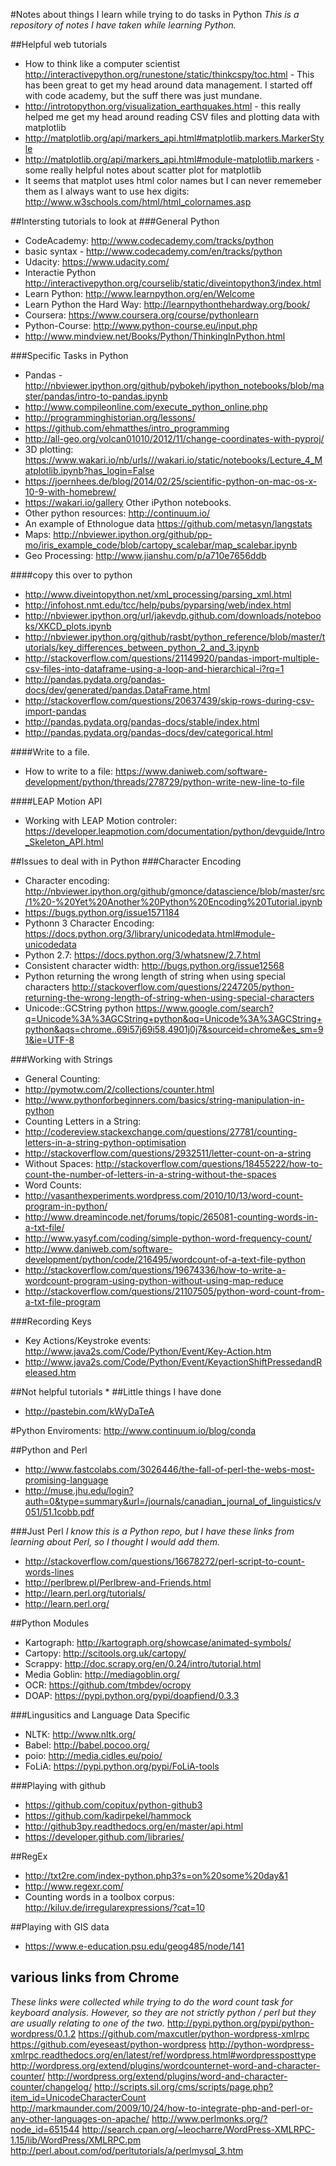 #Notes about things I learn while trying to do tasks in Python
_This is a repository of notes I have taken while learning Python._

##Helpful web tutorials
* How to think like a computer scientist http://interactivepython.org/runestone/static/thinkcspy/toc.html - This has been great to get my head around data management. I started off with code academy, but the suff there was just mundane. 
* http://introtopython.org/visualization_earthquakes.html - this really helped me get my head around reading CSV files and plotting data with matplotlib
* http://matplotlib.org/api/markers_api.html#matplotlib.markers.MarkerStyle 
* http://matplotlib.org/api/markers_api.html#module-matplotlib.markers - some really helpful notes about scatter plot for matplotlib
* It seems that matplot uses html color names but I can never rememeber them as I always want to use hex digits: http://www.w3schools.com/html/html_colornames.asp

##Intersting tutorials to look at
###General Python
* CodeAcademy: http://www.codecademy.com/tracks/python
 * basic syntax - http://www.codecademy.com/en/tracks/python 
* Udacity: https://www.udacity.com/
* Interactie Python http://interactivepython.org/courselib/static/diveintopython3/index.html
* Learn Python: http://www.learnpython.org/en/Welcome
* Learn Python the Hard Way: http://learnpythonthehardway.org/book/
* Coursera: https://www.coursera.org/course/pythonlearn
* Python-Course: http://www.python-course.eu/input.php
* http://www.mindview.net/Books/Python/ThinkingInPython.html

###Specific Tasks in Python
* Pandas - http://nbviewer.ipython.org/github/pybokeh/ipython_notebooks/blob/master/pandas/intro-to-pandas.ipynb
* http://www.compileonline.com/execute_python_online.php
* http://programminghistorian.org/lessons/
* https://github.com/ehmatthes/intro_programming
* http://all-geo.org/volcan01010/2012/11/change-coordinates-with-pyproj/
* 3D plotting: https://www.wakari.io/nb/urls///wakari.io/static/notebooks/Lecture_4_Matplotlib.ipynb?has_login=False
* https://joernhees.de/blog/2014/02/25/scientific-python-on-mac-os-x-10-9-with-homebrew/
* https://wakari.io/gallery Other iPython notebooks.
* Other python resources: http://continuum.io/
* An example of Ethnologue data https://github.com/metasyn/langstats
* Maps: http://nbviewer.ipython.org/github/pp-mo/iris_example_code/blob/cartopy_scalebar/map_scalebar.ipynb
* Geo Processing: http://www.jianshu.com/p/a710e7656ddb

 ####copy this over to python
* http://www.diveintopython.net/xml_processing/parsing_xml.html
* http://infohost.nmt.edu/tcc/help/pubs/pyparsing/web/index.html
* http://nbviewer.ipython.org/url/jakevdp.github.com/downloads/notebooks/XKCD_plots.ipynb
* http://nbviewer.ipython.org/github/rasbt/python_reference/blob/master/tutorials/key_differences_between_python_2_and_3.ipynb
* http://stackoverflow.com/questions/21149920/pandas-import-multiple-csv-files-into-dataframe-using-a-loop-and-hierarchical-i?rq=1
* http://pandas.pydata.org/pandas-docs/dev/generated/pandas.DataFrame.html
* http://stackoverflow.com/questions/20637439/skip-rows-during-csv-import-pandas
* http://pandas.pydata.org/pandas-docs/stable/index.html
* http://pandas.pydata.org/pandas-docs/dev/categorical.html

####Write to a file.
* How to write to a file: https://www.daniweb.com/software-development/python/threads/278729/python-write-new-line-to-file

####LEAP Motion API
* Working with LEAP Motion controler: https://developer.leapmotion.com/documentation/python/devguide/Intro_Skeleton_API.html

##Issues to deal with in Python
###Character Encoding
* Character encoding: http://nbviewer.ipython.org/github/gmonce/datascience/blob/master/src/1%20-%20Yet%20Another%20Python%20Encoding%20Tutorial.ipynb
* https://bugs.python.org/issue1571184
* Pythonn 3 Character Encoding: https://docs.python.org/3/library/unicodedata.html#module-unicodedata
* Python 2.7: https://docs.python.org/3/whatsnew/2.7.html
* Consistent character width: http://bugs.python.org/issue12568
* Python returning the wrong length of string when using special characters http://stackoverflow.com/questions/2247205/python-returning-the-wrong-length-of-string-when-using-special-characters
* Unicode::GCString python https://www.google.com/search?q=Unicode%3A%3AGCString+python&oq=Unicode%3A%3AGCString+python&aqs=chrome..69i57j69i58.4901j0j7&sourceid=chrome&es_sm=91&ie=UTF-8

###Working with Strings
* General Counting:
 * http://pymotw.com/2/collections/counter.html
* http://www.pythonforbeginners.com/basics/string-manipulation-in-python
* Counting Letters in a String: 
 * http://codereview.stackexchange.com/questions/27781/counting-letters-in-a-string-python-optimisation
 * http://stackoverflow.com/questions/2932511/letter-count-on-a-string
  * Without Spaces: http://stackoverflow.com/questions/18455222/how-to-count-the-number-of-letters-in-a-string-without-the-spaces
* Word Counts:
 * http://vasanthexperiments.wordpress.com/2010/10/13/word-count-program-in-python/
 * http://www.dreamincode.net/forums/topic/265081-counting-words-in-a-txt-file/
 * http://www.yasyf.com/coding/simple-python-word-frequency-count/
 * http://www.daniweb.com/software-development/python/code/216495/wordcount-of-a-text-file-python
 * http://stackoverflow.com/questions/19674336/how-to-write-a-wordcount-program-using-python-without-using-map-reduce
 * http://stackoverflow.com/questions/21107505/python-word-count-from-a-txt-file-program

###Recording Keys
* Key Actions/Keystroke events: http://www.java2s.com/Code/Python/Event/Key-Action.htm
* http://www.java2s.com/Code/Python/Event/KeyactionShiftPressedandReleased.htm


##Not helpful tutorials
*
##Little things I have done
* http://pastebin.com/kWyDaTeA

#Python Enviroments:
http://www.continuum.io/blog/conda

##Python and Perl
* http://www.fastcolabs.com/3026446/the-fall-of-perl-the-webs-most-promising-language
* http://muse.jhu.edu/login?auth=0&type=summary&url=/journals/canadian_journal_of_linguistics/v051/51.1cobb.pdf

###Just Perl
_I know this is a Python repo, but I have these links from learning about Perl, so I thought I would add them._
* http://stackoverflow.com/questions/16678272/perl-script-to-count-words-lines
* http://perlbrew.pl/Perlbrew-and-Friends.html
* http://learn.perl.org/tutorials/
* http://learn.perl.org/

##Python Modules
* Kartograph: http://kartograph.org/showcase/animated-symbols/
* Cartopy: http://scitools.org.uk/cartopy/
* Scrappy: http://doc.scrapy.org/en/0.24/intro/tutorial.html
* Media Goblin: http://mediagoblin.org/
* OCR: https://github.com/tmbdev/ocropy
* DOAP: https://pypi.python.org/pypi/doapfiend/0.3.3

###Lingusitics and Language Data Specific
* NLTK: http://www.nltk.org/
* Babel: http://babel.pocoo.org/
* poio: http://media.cidles.eu/poio/
* FoLiA: https://pypi.python.org/pypi/FoLiA-tools

###Playing with github
* https://github.com/copitux/python-github3
* https://github.com/kadirpekel/hammock
* http://github3py.readthedocs.org/en/master/api.html
* https://developer.github.com/libraries/

##RegEx
* http://txt2re.com/index-python.php3?s=on%20some%20day&1
* http://www.regexr.com/
* Counting words in a toolbox corpus: http://kiluv.de/irregularexpressions/?cat=10

##Playing with GIS data
* https://www.e-education.psu.edu/geog485/node/141

## various links from Chrome
_These links were collected while trying to do the word count task for keyboard analysis. However, so they are not strictly python / perl but they are usually relating to one of the two._
http://pypi.python.org/pypi/python-wordpress/0.1.2
https://github.com/maxcutler/python-wordpress-xmlrpc
https://github.com/eyeseast/python-wordpress
http://python-wordpress-xmlrpc.readthedocs.org/en/latest/ref/wordpress.html#wordpressposttype
http://wordpress.org/extend/plugins/wordcounternet-word-and-character-counter/
http://wordpress.org/extend/plugins/word-and-character-counter/changelog/
http://scripts.sil.org/cms/scripts/page.php?item_id=UnicodeCharacterCount
http://markmaunder.com/2009/10/24/how-to-integrate-php-and-perl-or-any-other-languages-on-apache/
http://www.perlmonks.org/?node_id=651544
http://search.cpan.org/~leocharre/WordPress-XMLRPC-1.15/lib/WordPress/XMLRPC.pm
http://perl.about.com/od/perltutorials/a/perlmysql_3.htm
